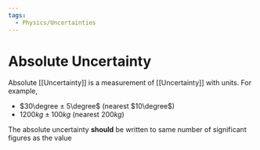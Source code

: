 ```yaml
---
tags:
  - Physics/Uncertainties
---
```

# Absolute Uncertainty
Absolute [[Uncertainty]] is a measurement of [[Uncertainty]] with units. For example,
- $30\degree ± 5\degree$ (nearest $10\degree$)
- $1200kg ± 100kg$ (nearest $200kg$)

The absolute uncertainty **should** be written to same number of significant figures as the value
